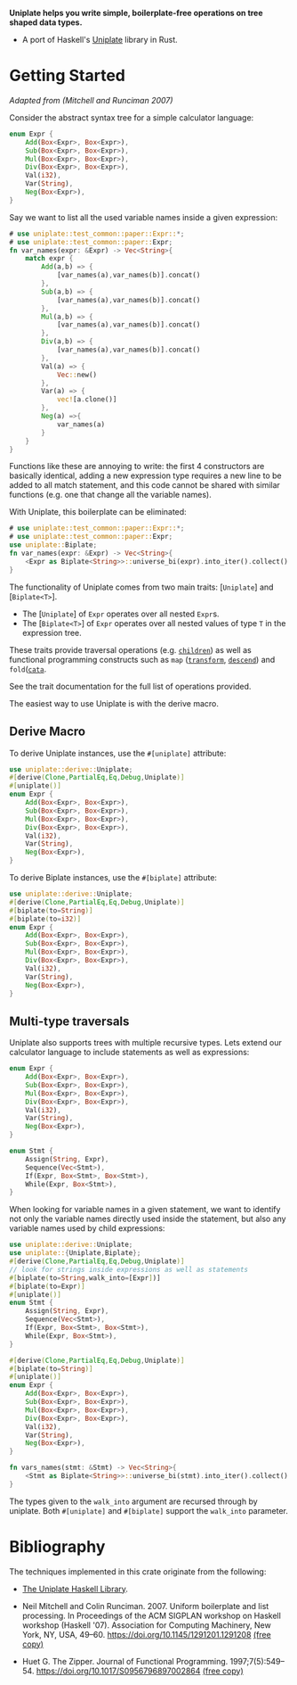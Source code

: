 **Uniplate helps you write simple, boilerplate-free operations on tree shaped data types.**

- A port of Haskell's [Uniplate](https://hackage.haskell.org/package/uniplate)
  library in Rust.

# Getting Started 

*Adapted from (Mitchell and Runciman 2007)*

Consider the abstract syntax tree for a simple calculator language:

```rust
enum Expr {
    Add(Box<Expr>, Box<Expr>),
    Sub(Box<Expr>, Box<Expr>),
    Mul(Box<Expr>, Box<Expr>),
    Div(Box<Expr>, Box<Expr>),
    Val(i32),
    Var(String),
    Neg(Box<Expr>),
}
```

Say we want to list all the used variable names inside a given expression:

```rust
# use uniplate::test_common::paper::Expr::*;
# use uniplate::test_common::paper::Expr;
fn var_names(expr: &Expr) -> Vec<String>{
    match expr {
        Add(a,b) => {
            [var_names(a),var_names(b)].concat()
        },
        Sub(a,b) => {
            [var_names(a),var_names(b)].concat()
        },
        Mul(a,b) => {
            [var_names(a),var_names(b)].concat()
        },
        Div(a,b) => {
            [var_names(a),var_names(b)].concat()
        },
        Val(a) => {
            Vec::new()
        },
        Var(a) => {
            vec![a.clone()]
        },
        Neg(a) =>{
            var_names(a)
        }
    }
}
```

Functions like these are annoying to write: the first 4 constructors are basically identical,
adding a new expression type requires a new line to be added to all match statement, and this
code cannot be shared with similar functions (e.g. one that change all the variable names).


With Uniplate, this boilerplate can be eliminated:

```rust
# use uniplate::test_common::paper::Expr::*;
# use uniplate::test_common::paper::Expr;
use uniplate::Biplate;
fn var_names(expr: &Expr) -> Vec<String>{
    <Expr as Biplate<String>>::universe_bi(expr).into_iter().collect()
}
```

The functionality of Uniplate comes from two main traits: [`Uniplate`] and
[`Biplate<T>`].

* The [`Uniplate`] of `Expr` operates over all nested `Expr`s.
* The [`Biplate<T>`] of `Expr` operates over all nested values of type
  `T` in the expression tree.

These traits provide traversal operations (e.g. [`children`](Uniplate::children)) as well as
functional programming constructs such as `map` ([`transform`](Uniplate::transform), [`descend`](Uniplate::descend)) and `fold`([`cata`](Uniplate::cata).

See the trait documentation for the full list of operations provided.

The easiest way to use Uniplate is with the derive macro.

## Derive Macro

To derive Uniplate instances, use the `#[uniplate]` attribute:

```rust
use uniplate::derive::Uniplate;
#[derive(Clone,PartialEq,Eq,Debug,Uniplate)]
#[uniplate()]
enum Expr {
    Add(Box<Expr>, Box<Expr>),
    Sub(Box<Expr>, Box<Expr>),
    Mul(Box<Expr>, Box<Expr>),
    Div(Box<Expr>, Box<Expr>),
    Val(i32),
    Var(String),
    Neg(Box<Expr>),
}
```

To derive Biplate instances, use the `#[biplate]` attribute:

```rust
use uniplate::derive::Uniplate;
#[derive(Clone,PartialEq,Eq,Debug,Uniplate)]
#[biplate(to=String)]
#[biplate(to=i32)]
enum Expr {
    Add(Box<Expr>, Box<Expr>),
    Sub(Box<Expr>, Box<Expr>),
    Mul(Box<Expr>, Box<Expr>),
    Div(Box<Expr>, Box<Expr>),
    Val(i32),
    Var(String),
    Neg(Box<Expr>),
}
```

## Multi-type traversals

Uniplate also supports trees with multiple recursive types. Lets extend our
calculator language to include statements as well as expressions:

```rust
enum Expr {
    Add(Box<Expr>, Box<Expr>),
    Sub(Box<Expr>, Box<Expr>),
    Mul(Box<Expr>, Box<Expr>),
    Div(Box<Expr>, Box<Expr>),
    Val(i32),
    Var(String),
    Neg(Box<Expr>),
}

enum Stmt {
    Assign(String, Expr),
    Sequence(Vec<Stmt>),
    If(Expr, Box<Stmt>, Box<Stmt>),
    While(Expr, Box<Stmt>),
}
```

When looking for variable names in a given statement, we want to identify not
only the variable names directly used inside the statement, but also any
variable names used by child expressions:

```rust
use uniplate::derive::Uniplate;
use uniplate::{Uniplate,Biplate};
#[derive(Clone,PartialEq,Eq,Debug,Uniplate)]
// look for strings inside expressions as well as statements 
#[biplate(to=String,walk_into=[Expr])]
#[biplate(to=Expr)]
#[uniplate()]
enum Stmt {
    Assign(String, Expr),
    Sequence(Vec<Stmt>),
    If(Expr, Box<Stmt>, Box<Stmt>),
    While(Expr, Box<Stmt>),
}

#[derive(Clone,PartialEq,Eq,Debug,Uniplate)]
#[biplate(to=String)]
#[uniplate()]
enum Expr {
    Add(Box<Expr>, Box<Expr>),
    Sub(Box<Expr>, Box<Expr>),
    Mul(Box<Expr>, Box<Expr>),
    Div(Box<Expr>, Box<Expr>),
    Val(i32),
    Var(String),
    Neg(Box<Expr>),
}

fn vars_names(stmt: &Stmt) -> Vec<String>{
    <Stmt as Biplate<String>>::universe_bi(stmt).into_iter().collect()
}
```

The types given to the `walk_into` argument are recursed through by uniplate.
Both `#[uniplate]` and `#[biplate]` support the `walk_into` parameter.


# Bibliography

The techniques implemented in this crate originate from the following:
 
* [The Uniplate Haskell Library](https://hackage.haskell.org/package/uniplate).

* Neil Mitchell and Colin Runciman. 2007. Uniform boilerplate and list processing. In
  Proceedings of the ACM SIGPLAN workshop on Haskell workshop (Haskell '07). Association for
  Computing Machinery, New York, NY, USA, 49–60. <https://doi.org/10.1145/1291201.1291208>
  [(free copy)](https://www.cs.york.ac.uk/plasma/publications/pdf/MitchellRuncimanHW07.pdf)

* Huet G. The Zipper. Journal of Functional Programming. 1997;7(5):549–54. <https://doi.org/10.1017/S0956796897002864>
  [(free copy)](https://www.cambridge.org/core/services/aop-cambridge-core/content/view/0C058890B8A9B588F26E6D68CF0CE204/S0956796897002864a.pdf/zipper.pdf)
